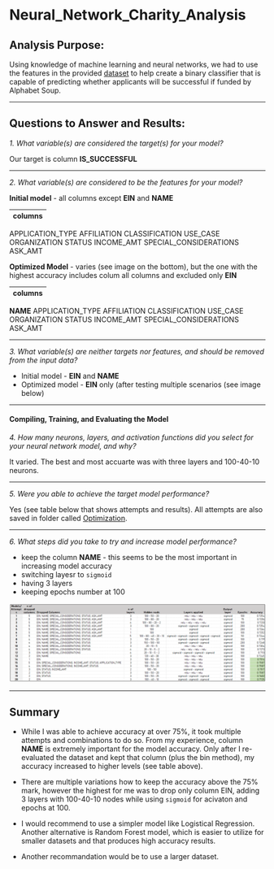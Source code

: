 # Neural_Network_Charity_Analysis

## Analysis Purpose:

Using knowledge of machine learning and neural networks, we had to use the features in the provided [dataset](https://raw.githubusercontent.com/jojobear2020/Neural_Network_Charity_Analysis/main/Resources/charity_data.csv) to help create a binary classifier that is capable of predicting whether applicants will be successful if funded by Alphabet Soup.

-----------------

## Questions to Answer and Results:

*1. What variable(s) are considered the target(s) for your model?*

Our target is column **IS_SUCCESSFUL**

____________________________
*2. What variable(s) are considered to be the features for your model?*

**Initial model** - all columns except **EIN** and **NAME**

| columns |
| --- |
 APPLICATION_TYPE
 AFFILIATION 
 CLASSIFICATION
 USE_CASE
 ORGANIZATION
 STATUS
 INCOME_AMT
 SPECIAL_CONSIDERATIONS
 ASK_AMT

**Optimized Model** - varies (see image on the bottom), but the one with the highest accuracy includes colum all columns and excluded only **EIN**

| columns |
| --- |
**NAME**
 APPLICATION_TYPE
 AFFILIATION 
 CLASSIFICATION
 USE_CASE
 ORGANIZATION
 STATUS
 INCOME_AMT
 SPECIAL_CONSIDERATIONS
 ASK_AMT

__________________


*3. What variable(s) are neither targets nor features, and should be removed from the input data?*

* Initial model - **EIN** and **NAME**
* Optimized model - **EIN** only (after testing multiple scenarios (see image below)

_____________________
#### Compiling, Training, and Evaluating the Model

*4. How many neurons, layers, and activation functions did you select for your neural network model, and why?*

It varied. The best and most accuarte was with three layers and 100-40-10 neurons.

--------------------

*5. Were you able to achieve the target model performance?*

Yes (see table below that shows attempts and results). All attempts are also saved in folder called [Optimization](https://github.com/jojobear2020/Neural_Network_Charity_Analysis/tree/main/Optimization).

-----------------------

*6. What steps did you take to try and increase model performance?*

* keep the column **NAME** - this seems to be the most important in increasing model accuracy
* switching layesr to `sigmoid`
* having 3 layers
* keeping epochs number at 100



![](https://github.com/jojobear2020/Neural_Network_Charity_Analysis/blob/main/Images/best_result.PNG)

---------------------------

## Summary

* While I was able to achieve accuracy at over 75%, it took multiple attempts and combinations to do so. From my experience, column **NAME** is extremely important for the model accuracy. Only after I re-evaluated the dataset and kept that column (plus the bin method), my accuracy increased to higher levels (see table above).

* There are multiple variations how to keep the accuracy above the 75% mark, however the highest for me was to drop only column EIN, adding 3 layers with 100-40-10 nodes while using `sigmoid` for acivaton and epochs at 100.

* I would recommend to use a simpler model like Logistical Regression. Another alternative is Random Forest model, which is easier to utilize for smaller datasets and that produces high accuracy results.

* Another recommandation would be to use a larger dataset.



